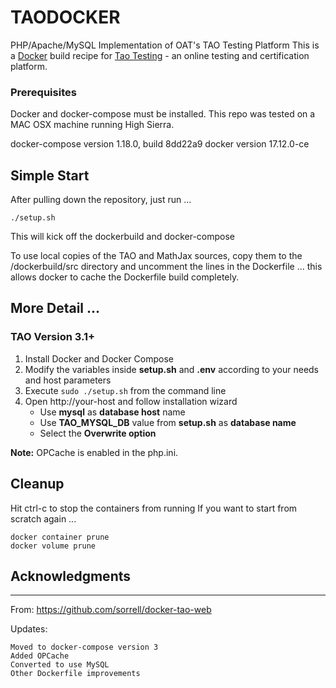 # TAODOCKER

PHP/Apache/MySQL Implementation of OAT's TAO Testing Platform
This is a [Docker](https://www.docker.com/) build recipe for [Tao Testing](http://taotesting.com/)  - an online testing and certification platform.

### Prerequisites

Docker and docker-compose must be installed.
This repo was tested on a MAC OSX machine running High Sierra.

docker-compose version 1.18.0, build 8dd22a9
docker version 17.12.0-ce


## Simple Start

After pulling down the repository, just run ...
```
./setup.sh
```
This will kick off the dockerbuild and docker-compose

To use local copies of the TAO and MathJax sources, copy them to the /dockerbuild/src directory and uncomment the lines in the Dockerfile ... this allows docker to cache the Dockerfile build completely.


## More Detail ...
### TAO Version 3.1+
1. Install Docker and Docker Compose
2. Modify the variables inside **setup.sh** and **.env** according to your needs and host parameters
3. Execute `sudo ./setup.sh` from the command line
4. Open http://your-host and follow installation wizard
    * Use **mysql** as **database host** name
    * Use **TAO_MYSQL_DB** value from **setup.sh** as **database name**
    * Select the **Overwrite option**

**Note:** OPCache is enabled in the php.ini.


## Cleanup
Hit ctrl-c to stop the containers from running
If you want to start from scratch again ...

```
docker container prune
docker volume prune
```



## Acknowledgments

-----------------
From:  https://github.com/sorrell/docker-tao-web

Updates:

    Moved to docker-compose version 3
    Added OPCache
    Converted to use MySQL
    Other Dockerfile improvements





